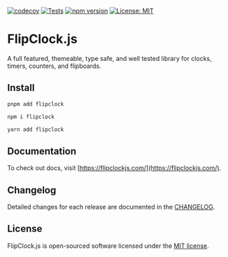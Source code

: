 [![codecov](https://codecov.io/gh/objectivehtml/flipclock/branch/main/graph/badge.svg)](https://codecov.io/gh/objectivehtml/flipclock)
[![Tests](https://github.com/objectivehtml/flipclock/actions/workflows/test.yml/badge.svg)](https://github.com/objectivehtml/flipclock/actions/workflows/test.yml)
[![npm version](https://badge.fury.io/js/flipclock.svg)](https://badge.fury.io/js/flipclock)
[![License: MIT](https://img.shields.io/badge/License-MIT-yellow.svg)](https://opensource.org/licenses/MIT)

# FlipClock.js

A full featured, themeable, type safe, and well tested library for clocks, timers, counters, and flipboards.

## Install

```bash
pnpm add flipclock
```

```bash
npm i flipclock
```

```bash
yarn add flipclock
```

## Documentation

To check out docs, visit [https://flipclockjs.com/](https://flipclockjs.com/).

## Changelog

Detailed changes for each release are documented in the [CHANGELOG](https://github.com/objectivehtml/flipclock/blob/master/CHANGELOG.md).

## License

FlipClock.js is open-sourced software licensed under the [MIT license](https://opensource.org/licenses/MIT).